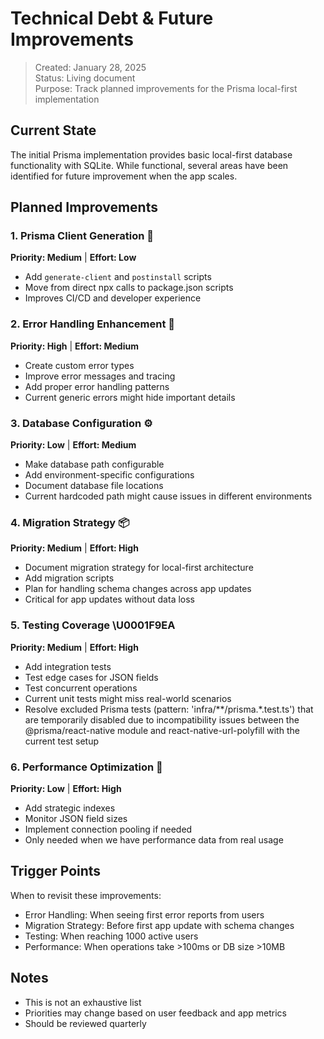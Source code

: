 # Technical Debt & Future Improvements

> Created: January 28, 2025  
> Status: Living document  
> Purpose: Track planned improvements for the Prisma local-first implementation

## Current State
The initial Prisma implementation provides basic local-first database functionality with SQLite. While functional, several areas have been identified for future improvement when the app scales.

## Planned Improvements

### 1. Prisma Client Generation 🔄
**Priority: Medium** | **Effort: Low**
- Add `generate-client` and `postinstall` scripts
- Move from direct npx calls to package.json scripts
- Improves CI/CD and developer experience

### 2. Error Handling Enhancement 🐛
**Priority: High** | **Effort: Medium**
- Create custom error types
- Improve error messages and tracing
- Add proper error handling patterns
- Current generic errors might hide important details

### 3. Database Configuration ⚙️
**Priority: Low** | **Effort: Medium**
- Make database path configurable
- Add environment-specific configurations
- Document database file locations
- Current hardcoded path might cause issues in different environments

### 4. Migration Strategy 📦
**Priority: Medium** | **Effort: High**
- Document migration strategy for local-first architecture
- Add migration scripts
- Plan for handling schema changes across app updates
- Critical for app updates without data loss

### 5. Testing Coverage \U0001F9EA
**Priority: Medium** | **Effort: High**
- Add integration tests
- Test edge cases for JSON fields
- Test concurrent operations
- Current unit tests might miss real-world scenarios
- Resolve excluded Prisma tests (pattern: 'infra/**/prisma.*.test.ts') that are temporarily disabled due to incompatibility issues between the @prisma/react-native module and react-native-url-polyfill with the current test setup

### 6. Performance Optimization 🚀
**Priority: Low** | **Effort: High**
- Add strategic indexes
- Monitor JSON field sizes
- Implement connection pooling if needed
- Only needed when we have performance data from real usage

## Trigger Points
When to revisit these improvements:
- Error Handling: When seeing first error reports from users
- Migration Strategy: Before first app update with schema changes
- Testing: When reaching 1000 active users
- Performance: When operations take >100ms or DB size >10MB

## Notes
- This is not an exhaustive list
- Priorities may change based on user feedback and app metrics
- Should be reviewed quarterly
